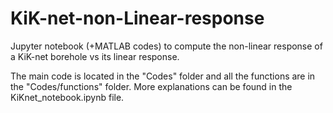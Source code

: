 # KiK-net-non-Linear-response
Jupyter notebook (+MATLAB codes) to compute the non-linear response of a KiK-net borehole vs its linear response.

The main code is located in the "Codes" folder and all the functions are in the "Codes/functions" folder.
More explanations can be found in the KiKnet_notebook.ipynb file.
